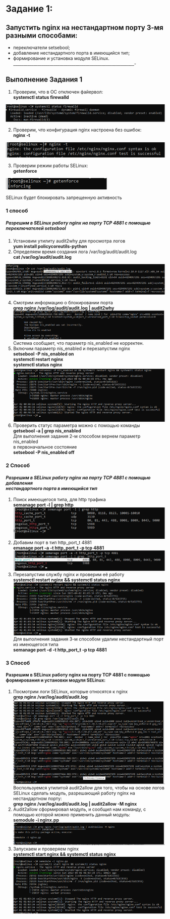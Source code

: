 # **Задание 1:**
## **Запустить nginx на нестандартном порту 3-мя разными способами:**
- переключатели setsebool;
- добавление нестандартного порта в имеющийся тип;
- формирование и установка модуля SELinux.
____________________________________________________________-
## **Выполнение Задания 1**
1. Проверим, что в ОС отключен файервол: <br>
**systemctl status firewalld**

![img](images/1status%20firewall.png)

2. Проверим, что конфигурация nginx настроена без ошибок: <br>
**nginx -t**

![img](images/2check%20nginx.png)

3. Проверим режим работы SELinux: <br>
 **getenforce**
 
 ![img](images/3check%20selinux.png) <br>

SELinux будет блокировать запрещенную активность
### **1 способ**
##### *Разрешим в SELinux работу nginx на порту TCP 4881 c помощью переключателей setsebool* 
1. Установим утилиту audit2why для просмотра логов <br>
**yum install policycoreutils-python**
2. Определяем время создания лога /var/log/audit/audit.log<br>
**cat /var/log/audit/audit.log**

![img](images/4time%20log.png)

4. Смотрим информацию о блокировании порта <br>
**grep nginx /var/log/audit/audit.log | audit2why**<br>
![img](images/5%20log.png)
Система сообщает, что параметр nis_enabled не корректен. 
5. Включим параметр nis_enabled и перезапустим nginx<br>
**setsebool -P nis_enabled on**<br>
**systemctl restart nginx**<br>
**systemctl status nginx**<br>
![img](images/6setsebool.png)
6. Проверить статус параметра можно с помощью команды <br>
**getsebool -a | grep nis_enabled**<br>
Для выполнения задания 2-м способом вернем параметр nis_enabled <br>
в первоначальное состояние <br>
**setsebool -P nis_enabled off**<br>
### **2 Способ**
#### *Разрешим в SELinux работу nginx на порту TCP 4881 c помощью добавления <br> нестандартного порта в имеющийся тип*
1. Поиск имеющегося типа, для http трафика <br>
**semanage port -l | grep http**<br>
![img](images/8%20semanage%20port.png)<br>
2. Добавим порт в тип http_port_t 4881 <br>
**emanage port -a -t http_port_t -p tcp 4881**<br>
![img](images/9%20hhtpt%20port%204881.png)<br>
3. Перезапустим службу nginx и проверим её работу <br>
**systemctl restart nginx && systemctl status nginx** <br>
![img](images/10%20nginx%20active.png)<br>
Для выполнения задания 3-м способом удалим нестандартный порт из имеющегося типа <br>
**semanage port -d -t http_port_t -p tcp 4881**
### **3 Способ**
#### **Разрешим в SELinux работу nginx на порту TCP 4881 c помощью формирования и установки модуля SELinux:**
1. Посмотрим логи SELinux, которые относятся к nginx <br>
**grep nginx /var/log/audit/audit.log** <br>
![img](images/11audit.log%20nginx.png)<br>
   Воспользуемся утилитой audit2allow для того, чтобы на основе логов SELinux сделать модуль, разрешающий работу nginx на нестандартном порту:<br>
**grep nginx /var/log/audit/audit.log | audit2allow -M nginx** <br>
2.  Audit2allow сформировал модуль, и сообщил нам команду, с помощью которой можно применить данный модуль: <br>
**semodule -i nginx.pp** <br>
![img](images/12%20audit2allow.png)<br>
3.  Запускаем и проверяем  nginx <br>
**systemctl start nginx && systemctl status nginx** <br>
![img](images/12semodule%20nginx.png) <br>



